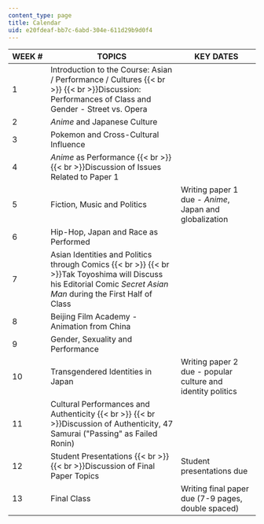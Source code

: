 ```yaml
---
content_type: page
title: Calendar
uid: e20fdeaf-bb7c-6abd-304e-611d29b9d0f4
---
```


| WEEK # | TOPICS | KEY DATES |
| --- | --- | --- |
| 1 | Introduction to the Course: Asian / Performance / Cultures  {{< br >}}  {{< br >}}Discussion: Performances of Class and Gender - Street vs. Opera |  |
| 2 | _Anime_ and Japanese Culture |  |
| 3 | Pokemon and Cross-Cultural Influence |  |
| 4 | _Anime_ as Performance  {{< br >}}  {{< br >}}Discussion of Issues Related to Paper 1 |  |
| 5 | Fiction, Music and Politics | Writing paper 1 due - _Anime_, Japan and globalization |
| 6 | Hip-Hop, Japan and Race as Performed |  |
| 7 | Asian Identities and Politics through Comics  {{< br >}}  {{< br >}}Tak Toyoshima will Discuss his Editorial Comic _Secret Asian Man_ during the First Half of Class |  |
| 8 | Beijing Film Academy - Animation from China |  |
| 9 | Gender, Sexuality and Performance |  |
| 10 | Transgendered Identities in Japan | Writing paper 2 due - popular culture and identity politics |
| 11 | Cultural Performances and Authenticity  {{< br >}}  {{< br >}}Discussion of Authenticity, 47 Samurai ("Passing" as Failed Ronin) |  |
| 12 | Student Presentations  {{< br >}}  {{< br >}}Discussion of Final Paper Topics | Student presentations due |
| 13 | Final Class | Writing final paper due (7-9 pages, double spaced)